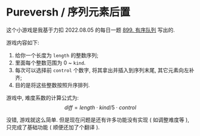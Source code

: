 # Pureversh / 序列元素后置

这个小游戏是我基于力扣 2022.08.05 的每日一题 [899. 有序队列](https://leetcode.cn/problems/orderly-queue/) 写出的.

游戏内容如下:

1. 给你一个长度为 ```length``` 的整数序列;
2. 里面每个整数范围为 0 ~ ```kind```.
3. 每次可以选择前 ```control``` 个数字, 将其拿出并插入到序列末尾, 其它元素向左补齐;
4. 目的是将这些整数按照升序排列.

游戏中, 难度系数的计算公式为: $$diff = length \cdot kind / 5 \cdot control$$

没错, 游戏就这么简单. 但是现在问题是还有许多功能没有实现 ( 如调整难度等 ), 只完成了基础功能 ( 顺便还加了个翻译 ).
